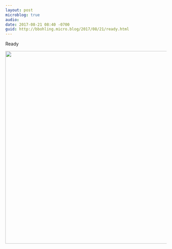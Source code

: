 ```yaml
---
layout: post
microblog: true
audio: 
date: 2017-08-21 08:40 -0700
guid: http://bbohling.micro.blog/2017/08/21/ready.html
---
```

Ready

<img src="http://bbohling.micro.blog/uploads/2017/6b6f549efa.jpg" width="600" height="599" />
